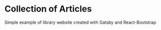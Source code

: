 # Collection of Articles

Simple example of library website created with Gatsby and React-Bootstrap
